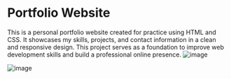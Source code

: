 

# Portfolio Website

This is a personal portfolio website created for practice using HTML and CSS. It showcases my skills, projects, and contact information in a clean and responsive design. This project serves as a foundation to improve web development skills and build a professional online presence.
![image](https://github.com/user-attachments/assets/4b21c03b-556a-44c1-bb62-6ba396e20179)


![image](https://github.com/user-attachments/assets/28294cae-52be-4908-82f5-fc7ff0bcb2bb)




